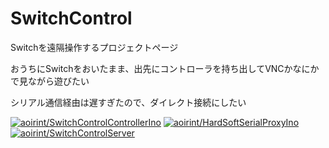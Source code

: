 # SwitchControl
Switchを遠隔操作するプロジェクトページ

おうちにSwitchをおいたまま、出先にコントローラを持ち出してVNCかなにかで見ながら遊びたい

シリアル通信経由は遅すぎたので、ダイレクト接続にしたい

[![aoirint/SwitchControlControllerIno](https://github-readme-stats.vercel.app/api/pin/?username=aoirint&repo=SwitchControlControllerIno)](https://github.com/aoirint/SwitchControlControllerIno)
[![aoirint/HardSoftSerialProxyIno](https://github-readme-stats.vercel.app/api/pin/?username=aoirint&repo=HardSoftSerialProxyIno)](https://github.com/aoirint/HardSoftSerialProxyIno)
[![aoirint/SwitchControlServer](https://github-readme-stats.vercel.app/api/pin/?username=aoirint&repo=SwitchControlServer)](https://github.com/aoirint/SwitchControlServer)
